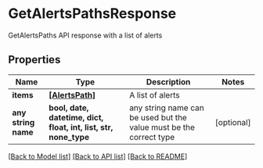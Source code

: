 # GetAlertsPathsResponse

GetAlertsPaths API response with a list of alerts

## Properties
Name | Type | Description | Notes
------------ | ------------- | ------------- | -------------
**items** | [**[AlertsPath]**](AlertsPath.md) | A list of alerts | 
**any string name** | **bool, date, datetime, dict, float, int, list, str, none_type** | any string name can be used but the value must be the correct type | [optional]

[[Back to Model list]](../README.md#documentation-for-models) [[Back to API list]](../README.md#documentation-for-api-endpoints) [[Back to README]](../README.md)


